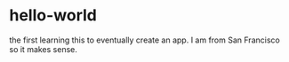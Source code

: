 # hello-world
the first
learning this to eventually create an app. I am from San Francisco so it makes sense.
